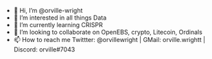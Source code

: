 - 👋 Hi, I’m @orville-wright
- 👀 I’m interested in all things Data
- 🌱 I’m currently learning CRISPR
- 💞️ I’m looking to collaborate on OpenEBS, crypto, Litecoin, Ordinals
- 📫 How to reach me Twittter: @orvillewright | GMail: orville.wrightt | Discord: orville#7043

<!---
orville-wright/orville-wright is a ✨ special ✨ repository because its `README.md` (this file) appears on your GitHub profile.
You can click the Preview link to take a look at your changes.
--->
